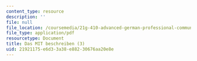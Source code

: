 ```yaml
---
content_type: resource
description: ''
file: null
file_location: /coursemedia/21g-410-advanced-german-professional-communication-spring-2017/21921175e6d33a38e88230676aa20e8e_21G_410s17_W05_M14.pdf
file_type: application/pdf
resourcetype: Document
title: Das MIT beschreiben (3)
uid: 21921175-e6d3-3a38-e882-30676aa20e8e
---
```

